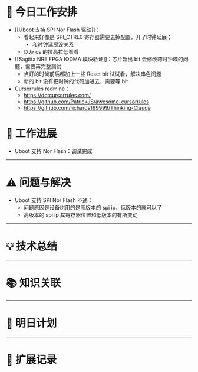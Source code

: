 



# **🔧 今日工作安排**
- [[Uboot 支持 SPI Nor Flash 驱动]]：
	- 看起来好像是 SPI_CTRL0 寄存器需要去掉配置，开了时钟延展；
		- 和时钟延展没关系
	- 以及 cs 的拉高拉低看看
- [[Sagitta NRE FPGA IODMA 模块验证]]：芯片新出 bit 会修改跨时钟域的问题，需要再完整测试
	- 点灯的时候前后都加上一些 Reset bit 试试看，解决串色问题
	- 新的 bit 没有把时钟的代码加进去，需要等 bit
- Cursorrules redmine：
	- https://dotcursorrules.com/
	- https://github.com/PatrickJS/awesome-cursorrules
	- https://github.com/richards199999/Thinking-Claude


# **📌 工作进展**
- Uboot 支持 Nor Flash：调试完成


---

# **⚠️ 问题与解决**
- Uboot 支持 SPI Nor Flash 不通：
	- 问题原因是设备树用的是高版本的 spi ip，低版本的就可以了
	- 高版本的 spi ip 其寄存器位置和低版本的有所变动

---

# **💡 技术总结**


---

# **📚 知识关联**


---
# **📌 明日计划**


---

# **💬 扩展记录**



